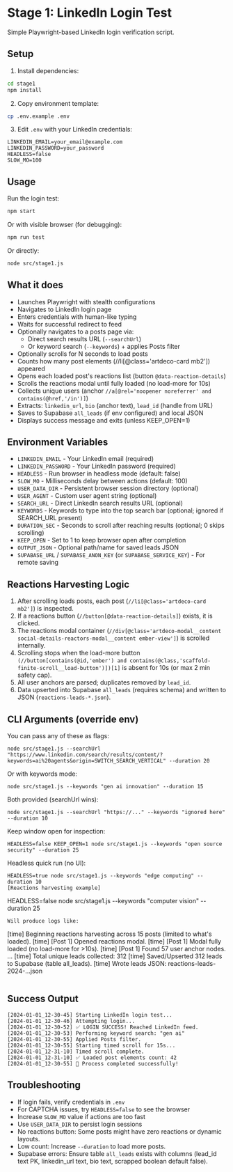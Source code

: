 # Stage 1: LinkedIn Login Test

Simple Playwright-based LinkedIn login verification script.

## Setup

1. Install dependencies:
```bash
cd stage1
npm install
```

2. Copy environment template:
```bash
cp .env.example .env
```

3. Edit `.env` with your LinkedIn credentials:
```
LINKEDIN_EMAIL=your_email@example.com
LINKEDIN_PASSWORD=your_password
HEADLESS=false
SLOW_MO=100
```

## Usage

Run the login test:
```bash
npm start
```

Or with visible browser (for debugging):
```bash
npm run test
```

Or directly:
```bash
node src/stage1.js
```

## What it does

- Launches Playwright with stealth configurations
- Navigates to LinkedIn login page
- Enters credentials with human-like typing
- Waits for successful redirect to feed
- Optionally navigates to a posts page via:
	- Direct search results URL (`--searchUrl`)
	- Or keyword search (`--keywords`) + applies Posts filter
- Optionally scrolls for N seconds to load posts
- Counts how many post elements (//li[@class='artdeco-card mb2']) appeared
- Opens each loaded post's reactions list (button `@data-reaction-details`)
- Scrolls the reactions modal until fully loaded (no load-more for 10s)
- Collects unique users (anchor `//a[@rel='noopener noreferrer' and contains(@href,'/in')]`)
- Extracts: `linkedin_url`, `bio` (anchor text), `lead_id` (handle from URL)
- Saves to Supabase `all_leads` (if env configured) and local JSON
- Displays success message and exits (unless KEEP_OPEN=1)

## Environment Variables

- `LINKEDIN_EMAIL` - Your LinkedIn email (required)
- `LINKEDIN_PASSWORD` - Your LinkedIn password (required)  
- `HEADLESS` - Run browser in headless mode (default: false)
- `SLOW_MO` - Milliseconds delay between actions (default: 100)
- `USER_DATA_DIR` - Persistent browser session directory (optional)
- `USER_AGENT` - Custom user agent string (optional)
- `SEARCH_URL` - Direct LinkedIn search results URL (optional)
- `KEYWORDS` - Keywords to type into the top search bar (optional; ignored if SEARCH_URL present)
- `DURATION_SEC` - Seconds to scroll after reaching results (optional; 0 skips scrolling)
- `KEEP_OPEN` - Set to 1 to keep browser open after completion
- `OUTPUT_JSON` - Optional path/name for saved leads JSON
- `SUPABASE_URL` / `SUPABASE_ANON_KEY` (or `SUPABASE_SERVICE_KEY`) - For remote saving

## Reactions Harvesting Logic

1. After scrolling loads posts, each post (`//li[@class='artdeco-card mb2']`) is inspected.
2. If a reactions button (`//button[@data-reaction-details]`) exists, it is clicked.
3. The reactions modal container (`//div[@class='artdeco-modal__content social-details-reactors-modal__content ember-view']`) is scrolled internally.
4. Scrolling stops when the load-more button `(//button[contains(@id,'ember') and contains(@class,'scaffold-finite-scroll__load-button')])[1]` is absent for 10s (or max 2 min safety cap).
5. All user anchors are parsed; duplicates removed by `lead_id`.
6. Data upserted into Supabase `all_leads` (requires schema) and written to JSON (`reactions-leads-*.json`).

## CLI Arguments (override env)

You can pass any of these as flags:

```
node src/stage1.js --searchUrl "https://www.linkedin.com/search/results/content/?keywords=ai%20agents&origin=SWITCH_SEARCH_VERTICAL" --duration 20
```

Or with keywords mode:
```
node src/stage1.js --keywords "gen ai innovation" --duration 15
```

Both provided (searchUrl wins):
```
node src/stage1.js --searchUrl "https://..." --keywords "ignored here" --duration 10
```

Keep window open for inspection:
```
HEADLESS=false KEEP_OPEN=1 node src/stage1.js --keywords "open source security" --duration 25
```

Headless quick run (no UI):
```
HEADLESS=true node src/stage1.js --keywords "edge computing" --duration 10
[Reactions harvesting example]
```
HEADLESS=false node src/stage1.js --keywords "computer vision" --duration 25
```
Will produce logs like:
```
[time] Beginning reactions harvesting across 15 posts (limited to what's loaded).
[time] [Post 1] Opened reactions modal.
[time] [Post 1] Modal fully loaded (no load-more for >10s).
[time] [Post 1] Found 57 user anchor nodes.
...
[time] Total unique leads collected: 312
[time] Saved/Upserted 312 leads to Supabase (table all_leads).
[time] Wrote leads JSON: reactions-leads-2024-...json
```

```

## Success Output

```
[2024-01-01_12-30-45] Starting LinkedIn login test...
[2024-01-01_12-30-46] Attempting login...
[2024-01-01_12-30-52] ✅ LOGIN SUCCESS! Reached LinkedIn feed.
[2024-01-01_12-30-53] Performing keyword search: "gen ai"
[2024-01-01_12-30-55] Applied Posts filter.
[2024-01-01_12-30-55] Starting timed scroll for 15s...
[2024-01-01_12-31-10] Timed scroll complete.
[2024-01-01_12-31-10] ✅ Loaded post elements count: 42
[2024-01-01_12-30-55] 🎉 Process completed successfully!
```

## Troubleshooting

- If login fails, verify credentials in `.env`
- For CAPTCHA issues, try `HEADLESS=false` to see the browser
- Increase `SLOW_MO` value if actions are too fast
- Use `USER_DATA_DIR` to persist login sessions
- No reactions button: Some posts might have zero reactions or dynamic layouts.
- Low count: Increase `--duration` to load more posts.
- Supabase errors: Ensure table `all_leads` exists with columns (lead_id text PK, linkedin_url text, bio text, scrapped boolean default false).